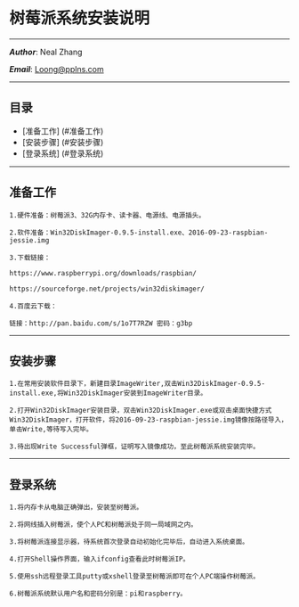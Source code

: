 树莓派系统安装说明
===

****
***Author***: Neal Zhang

***Email***: Loong@pplns.com

****
目录
----
*   [准备工作] (#准备工作)
*   [安装步骤] (#安装步骤)
*   [登录系统] (#登录系统)

****
准备工作
----
    1.硬件准备：树莓派3、32G内存卡、读卡器、电源线、电源插头。

    2.软件准备：Win32DiskImager-0.9.5-install.exe、2016-09-23-raspbian-jessie.img

    3.下载链接：

    https://www.raspberrypi.org/downloads/raspbian/

    https://sourceforge.net/projects/win32diskimager/
    
    4.百度云下载：
    
    链接：http://pan.baidu.com/s/1o7T7RZW 密码：g3bp

****
安装步骤
----
    1.在常用安装软件目录下，新建目录ImageWriter,双击Win32DiskImager-0.9.5-install.exe,将Win32DiskImager安装到ImageWriter目录。

    2.打开Win32DiskImager安装目录，双击Win32DiskImager.exe或双击桌面快捷方式Win32DiskImager，打开软件，将2016-09-23-raspbian-jessie.img镜像按路径导入，单击Write,等待写入完毕。

    3.待出现Write Successful弹框，证明写入镜像成功，至此树莓派系统安装完毕。

****
登录系统
----
    1.将内存卡从电脑正确弹出，安装至树莓派。

    2.将网线插入树莓派，使个人PC和树莓派处于同一局域网之内。

    3.将树莓派连接显示器，待系统首次登录自动初始化完毕后，自动进入系统桌面。

    4.打开Shell操作界面，输入ifconfig查看此时树莓派IP。

    5.使用ssh远程登录工具putty或xshell登录至树莓派即可在个人PC端操作树莓派。

    6.树莓派系统默认用户名和密码分别是：pi和raspberry。    
    
